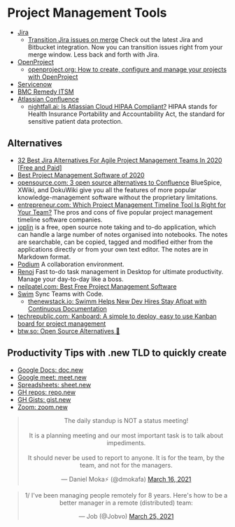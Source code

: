 # Project Management Tools
- [Jira](https://www.atlassian.com/software/jira)
    - [Transition Jira issues on merge](https://bitbucket.org/blog/transition-jira-issues-on-merge) Check out the latest 
Jira and Bitbucket integration. Now you can transition issues right from your merge window. Less back and forth with Jira.
- [OpenProject](https://www.openproject.org/)
    - [openproject.org: How to create, configure and manage your projects with OpenProject](https://www.openproject.org/create-configure-manage-projects-openproject/)
- [Servicenow](https://www.servicenow.com/)
- [BMC Remedy ITSM](https://www.bmcsoftware.es/it-solutions/remedy-itsm.html)
- [Atlassian Confluence](https://www.atlassian.com/software/confluence)
    - [nightfall.ai: Is Atlassian Cloud HIPAA Compliant?](https://nightfall.ai/atlassian-cloud-hipaa-compliant) HIPAA stands for Health Insurance Portability and Accountability Act, the standard for sensitive patient data protection.

## Alternatives
- [32 Best Jira Alternatives For Agile Project Management Teams In 2020 [Free and Paid]](https://dzone.com/articles/32-best-jira-alternatives-for-agile-project-manage) 
- [Best Project Management Software of 2020](https://neilpatel.com/blog/best-project-management-software/)
- [opensource.com: 3 open source alternatives to Confluence](https://opensource.com/article/20/9/open-source-alternatives-confluence) BlueSpice, XWiki, and DokuWiki give you all the features of more popular knowledge-management software without the proprietary limitations.
- [entrepreneur.com: Which Project Management Timeline Tool Is Right for Your Team?](https://www.entrepreneur.com/article/356991) The pros and cons of five popular project management timeline software companies.
- [joplin](https://github.com/laurent22/joplin) is a free, open source note taking and to-do application, which can handle a large number of notes organised into notebooks. The notes are searchable, can be copied, tagged and modified either from the applications directly or from your own text editor. The notes are in Markdown format.
- [Podium](https://github.com/sa-mw-dach/podium) A collaboration environment.
- [Renoj](https://ribal.dev/renoj) Fast to-do task management in Desktop for ultimate productivity. Manage your day-to-day like a boss.
- [neilpatel.com: Best Free Project Management Software](https://neilpatel.com/blog/best-free-project-management-software/)
- [Swim](https://swimm.io/) Sync Teams with Code. 
    - [thenewstack.io: Swimm Helps New Dev Hires Stay Afloat with Continuous Documentation](https://thenewstack.io/swimm-helps-new-dev-hires-stay-afloat-with-continuous-documentation/)
- [techrepublic.com: Kanboard: A simple to deploy, easy to use Kanban board for project management](https://www.techrepublic.com/article/kanboard-a-simple-to-deploy-easy-to-use-kanban-board-for-project-management/)
- [btw.so: Open Source Alternatives 🌟](https://www.btw.so/open-source-alternatives)

## Productivity Tips with .new TLD to quickly create
- [Google Docs: doc.new](https://doc.new)
- [Google meet: meet.new](https://meet.new)
- [Spreadsheets: sheet.new](https://sheet.new)
- [GH repos: repo.new](https://repo.new)
- [GH Gists: gist.new](https://gist.new)
- [Zoom: zoom.new](https://zoom.new)

<center>
<blockquote class="twitter-tweet"><p lang="en" dir="ltr">The daily standup is NOT a status meeting!<br><br>It is a planning meeting and our most important task is to talk about impediments.<br><br>It should never be used to report to anyone. It is for the team, by the team, and not for the managers.</p>&mdash; Daniel Moka⚡ (@dmokafa) <a href="https://twitter.com/dmokafa/status/1371842534801039361?ref_src=twsrc%5Etfw">March 16, 2021</a></blockquote> <script async src="https://platform.twitter.com/widgets.js" charset="utf-8"></script>

<blockquote class="twitter-tweet"><p lang="en" dir="ltr">1/ I&#39;ve been managing people remotely for 8 years. Here&#39;s how to be a better manager in a remote (distributed) team:</p>&mdash; Job (@Jobvo) <a href="https://twitter.com/Jobvo/status/1375085060425138179?ref_src=twsrc%5Etfw">March 25, 2021</a></blockquote> <script async src="https://platform.twitter.com/widgets.js" charset="utf-8"></script>
</center>

